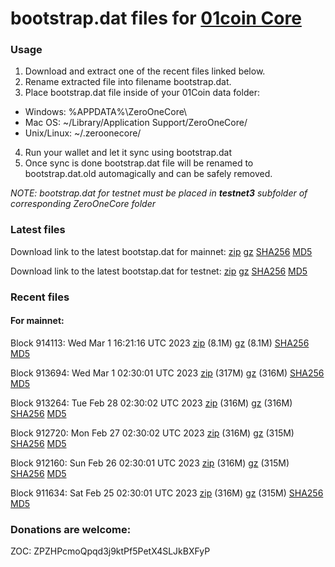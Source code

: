 # bootstrap.dat files for [01coin Core](https://01coin.io)

### Usage

1. Download and extract one of the recent files linked below.
2. Rename extracted file into filename bootstrap.dat.
3. Place bootstrap.dat file inside of your 01Coin data folder:
 - Windows: %APPDATA%\ZeroOneCore\
 - Mac OS: ~/Library/Application Support/ZeroOneCore/
 - Unix/Linux: ~/.zeroonecore/
4. Run your wallet and let it sync using bootstrap.dat
5. Once sync is done bootstrap.dat file will be renamed to bootstrap.dat.old automagically and can be safely removed.

_NOTE: bootstrap.dat for testnet must be placed in **testnet3** subfolder of corresponding ZeroOneCore folder_

### Latest files
Download link to the latest bootstap.dat for mainnet: [zip](https://files.01coin.io/mainnet/bootstrap.dat.zip) [gz](https://files.01coin.io/mainnet/bootstrap.dat.tar.gz) [SHA256](https://files.01coin.io/mainnet/sha256.txt) [MD5](https://files.01coin.io/mainnet/md5.txt)

Download link to the latest bootstap.dat for testnet: [zip](https://files.01coin.io/testnet/bootstrap.dat.zip) [gz](https://files.01coin.io/testnet/bootstrap.dat.tar.gz) [SHA256](https://files.01coin.io/testnet/sha256.txt) [MD5](https://files.01coin.io/testnet/md5.txt)

### Recent files

#### For mainnet:

Block 914113: Wed Mar  1 16:21:16 UTC 2023 [zip](https://files.01coin.io/mainnet/2023-03-01/bootstrap.dat.zip) (8.1M) [gz](https://files.01coin.io/mainnet/2023-03-01/bootstrap.dat.tar.gz) (8.1M) [SHA256](https://files.01coin.io/mainnet/2023-03-01/sha256.txt) [MD5](https://files.01coin.io/mainnet/2023-03-01/md5.txt)

Block 913694: Wed Mar  1 02:30:01 UTC 2023 [zip](https://files.01coin.io/mainnet/2023-03-01/bootstrap.dat.zip) (317M) [gz](https://files.01coin.io/mainnet/2023-03-01/bootstrap.dat.tar.gz) (316M) [SHA256](https://files.01coin.io/mainnet/2023-03-01/sha256.txt) [MD5](https://files.01coin.io/mainnet/2023-03-01/md5.txt)

Block 913264: Tue Feb 28 02:30:02 UTC 2023 [zip](https://files.01coin.io/mainnet/2023-02-28/bootstrap.dat.zip) (316M) [gz](https://files.01coin.io/mainnet/2023-02-28/bootstrap.dat.tar.gz) (316M) [SHA256](https://files.01coin.io/mainnet/2023-02-28/sha256.txt) [MD5](https://files.01coin.io/mainnet/2023-02-28/md5.txt)

Block 912720: Mon Feb 27 02:30:02 UTC 2023 [zip](https://files.01coin.io/mainnet/2023-02-27/bootstrap.dat.zip) (316M) [gz](https://files.01coin.io/mainnet/2023-02-27/bootstrap.dat.tar.gz) (315M) [SHA256](https://files.01coin.io/mainnet/2023-02-27/sha256.txt) [MD5](https://files.01coin.io/mainnet/2023-02-27/md5.txt)

Block 912160: Sun Feb 26 02:30:01 UTC 2023 [zip](https://files.01coin.io/mainnet/2023-02-26/bootstrap.dat.zip) (316M) [gz](https://files.01coin.io/mainnet/2023-02-26/bootstrap.dat.tar.gz) (315M) [SHA256](https://files.01coin.io/mainnet/2023-02-26/sha256.txt) [MD5](https://files.01coin.io/mainnet/2023-02-26/md5.txt)

Block 911634: Sat Feb 25 02:30:01 UTC 2023 [zip](https://files.01coin.io/mainnet/2023-02-25/bootstrap.dat.zip) (316M) [gz](https://files.01coin.io/mainnet/2023-02-25/bootstrap.dat.tar.gz) (315M) [SHA256](https://files.01coin.io/mainnet/2023-02-25/sha256.txt) [MD5](https://files.01coin.io/mainnet/2023-02-25/md5.txt)


### Donations are welcome:

ZOC: ZPZHPcmoQpqd3j9ktPf5PetX4SLJkBXFyP
